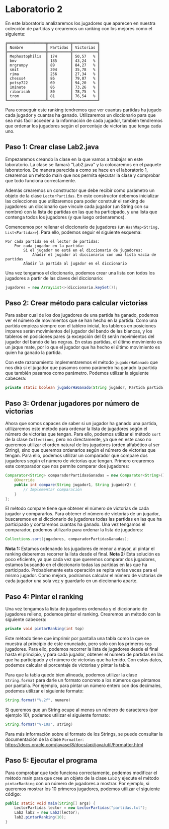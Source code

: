 
# Laboratorio 2

En este laboratorio analizaremos los jugadores que aparecen en nuestra colección de partidas y crearemos un ranking con los mejores como el siguiente:

```
╔═════════════════╦══════════╦═══════════╗
║ Nombre          ║ Partidas ║ Victorias ║
╠═════════════════╬══════════╬═══════════╣
║ Mephostophilis  ║ 174      ║ 50,57   % ║
║ bmv             ║ 185      ║ 43,24   % ║
║ mrgrumpy        ║ 89       ║ 84,27   % ║
║ smit            ║ 204      ║ 35,78   % ║
║ rima            ║ 256      ║ 27,34   % ║
║ chesss4         ║ 86       ║ 79,07   % ║
║ potsy722        ║ 69       ║ 94,20   % ║
║ 1minute         ║ 86       ║ 73,26   % ║
║ ribarisah       ║ 80       ║ 78,75   % ║
║ trom            ║ 81       ║ 76,54   % ║
╚═════════════════╩══════════╩═══════════╝
```

Para conseguir este ranking tendremos que ver cuantas partidas ha jugado cada jugador y cuantas ha ganado. Utilizaremos un diccionario para que sea más fácil acceder a la información de cada jugador, también tendremos que ordenar los jugadores según el porcentaje de victorias que tenga cada uno.

## Paso 1: Crear clase Lab2.java

Empezaremos creando la clase en la que vamos a trabajar en este laboratorio. La clase se llamará "Lab2.java" y la colocaremos en el paquete laboratorios. De manera parecida a como se hace en el laboratorio 1, crearemos un método main que nos permita ejecutar la clase y comprobar que todo funciona correctamente. 

Además crearemos un constructor que debe recibir como parámetro un objeto de la clase `LectorPartidas`. En este constructor debemos inicializar las colecciones que utilizaremos para poder construir el ranking de jugadores: un diccionario que vincule cada jugador (un String con su nombre) con la lista de partidas en las que ha participado, y una lista que contenga todos los jugadores (y que luego ordenaremos).

Comencemos por rellenar el diccionario de jugadores (un `HashMap<String, List<Partida>>`). Para ello, podemos seguir el siguiente esquema:

```
Por cada partida en el lector de partidas:
	Por cada jugador en la partida:
		Si el jugador no está en el diccionario de jugadores:
			Añadir el jugador al diccionario con una lista vacía de partidas
		Añadir la partida al jugador en el diccionario
```

Una vez tengamos el diccionario, podemos crear una lista con todos los jugadores a partir de las claves del diccionario:

```java
jugadores = new ArrayList<>(diccionario.keySet());
```

## Paso 2: Crear método para calcular victorias

Para saber cual de los dos jugadores de una partida ha ganado, podemos ver el número de movimientos que se han hecho en la partida. Como una partida empieza siempre con el tablero inicial, los tableros en posiciones impares serán movimientos del jugador del bando de las blancas, y los tableros en posiciones pares (a excepción del 0) serán movimientos del jugador del bando de las negras. En estas partidas, el último movimiento es un jaque mate, por lo que el jugador que ha hecho el último movimiento es quien ha ganado la partida.

Con este razonamiento implementaremos el método `jugadorHaGanado` que nos dirá si el jugador que pasamos como parámetro ha ganado la partida que también pasamos como parámetro. Podemos utilizar la siguiente cabecera:

```java
private static boolean jugadorHaGanado(String jugador, Partida partida)
```

## Paso 3: Ordenar jugadores por número de victorias

Ahora que somos capaces de saber si un jugador ha ganado una partida, utilizaremos este método para ordenar la lista de jugadores según el número de victorias que tengan. Para ello, podemos utilizar el método `sort` de la clase `Collections`, pero no directamente, ya que en este caso no queremos utilizar el orden natural de los jugadores (orden alfabético al ser String), sino que queremos ordenarlos según el número de victorias que tengan. Para ello, podemos utilizar un comparador que compare dos jugadores según el número de victorias que tengan. Primero crearemos este comparador que nos permite comparar dos jugadores:

```java
Comparator<String> comparadorPartidasGanadas = new Comparator<String>() {
	@Override
	public int compare(String jugador1, String jugador2) {
		// Implementar comparación
	}
};
```

El método compare tiene que obtener el número de victorias de cada jugador y compararlos. Para obtener el número de victorias de un jugador, buscaremos en el diccionario de jugadores todas las partidas en las que ha participado y contaremos cuantas ha ganado. Una vez tengamos el comparador, podemos utilizarlo para ordenar la lista de jugadores:

```java
Collections.sort(jugadores, comparadorPartidasGanadas);
```

**Nota 1:** Estamos ordenando los jugadores de menor a mayor, al pintar el ranking deberemos recorrer la lista desde el final.
**Nota 2:** Esta solución es poco eficiente, ya que cada vez que queremos comparar dos jugadores, estamos buscando en el diccionario todas las partidas en las que ha participado. Probablemente esta operación se repita varias veces para el mismo jugador. Como mejora, podríamos calcular el número de victorias de cada jugador una sola vez y guardarlo en un diccionario aparte.

## Paso 4: Pintar el ranking

Una vez tengamos la lista de jugadores ordenada y el diccionario de jugadores relleno, podemos pintar el ranking. Crearemos un método con la siguiente cabecera:

```java
private void pintarRanking(int top)
```

Este método tiene que imprimir por pantalla una tabla como la que se muestra al principio de este enunciado, pero solo con los primeros `top` jugadores. Para ello, podemos recorrer la lista de jugadores desde el final hasta el principio, y para cada jugador, obtener el número de partidas en las que ha participado y el número de victorias que ha tenido. Con estos datos, podemos calcular el porcentaje de victorias y pintar la tabla.

Para que la tabla quede bien alineada, podemos utilizar la clase `String.format` para darle un formato concreto a los números que pintamos por pantalla. Por ejemplo, para pintar un número entero con dos decimales, podemos utilizar el siguiente formato:

```java
String.format("%.2f", numero)
```

Si queremos que un String ocupe al menos un número de caracteres (por ejemplo 10), podemos utilizar el siguiente formato:

```java
String.format("%-10s", string)
```

Para más información sobre el formato de los Strings, se puede consultar la documentación de la clase `Formatter`: https://docs.oracle.com/javase/8/docs/api/java/util/Formatter.html 

## Paso 5: Ejecutar el programa

Para comprobar que todo funciona correctamente, podemos modificar el método main para que cree un objeto de la clase `Lab2` y ejecute el método `pintarRanking` con un número de jugadores a mostrar. Por ejemplo, si queremos mostrar los 10 primeros jugadores, podemos utilizar el siguiente código:

```java
public static void main(String[] args) {
	LectorPartidas lector = new LectorPartidas("partidas.txt");
	Lab2 lab2 = new Lab2(lector);
	lab2.pintarRanking(10);
}
```